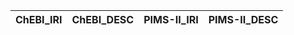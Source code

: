 | ChEBI_IRI   | ChEBI_DESC   | PIMS-II_IRI   | PIMS-II_DESC   |
|-------------|--------------|---------------|----------------|